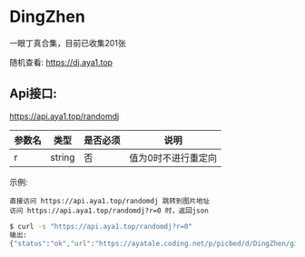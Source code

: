 # DingZhen
一眼丁真合集，目前已收集201张

随机查看: https://dj.aya1.top

## Api接口: 
https://api.aya1.top/randomdj


| 参数名 | 类型   | 是否必须 | 说明                |
| ------ | ------ | -------- | ------------------- |
| r      | string | 否       | 值为0时不进行重定向 |

示例: 

    直接访问 https://api.aya1.top/randomdj 跳转到图片地址
    访问 https://api.aya1.top/randomdj?r=0 时，返回json

```bash
$ curl -s "https://api.aya1.top/randomdj?r=0"
输出: 
{"status":"ok","url":"https://ayatale.coding.net/p/picbed/d/DingZhen/git/raw/main/src/917021660f75098cba21f16aa3d7a2ae.jpg"}
```